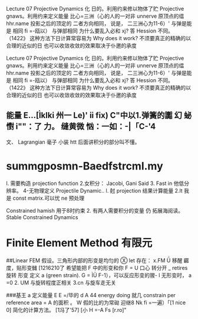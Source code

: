 Lecture 07
Projective Dynamics 化
日的。利用约来修以物体了贮
Projective gnaws。利用约来定义能量
比心=三洲（心的人的一对非
unnerve
原顶点的缊 hhr.name
投影之后的顶定的
二者方向相同， 说是，
二三洲心为11-6）' 与弹是能是
相同
fi =-瓯以） 与弹部相同
为什么要乱入必和 xj?
答 Hession 不同。 （1422》
这种方法下日计算常容易为
Why does it work?
不须要真正的精确的以合理的近似的日
也可以收敛收敛的效果取决于仆邀的承度

Lecture 07
Projective Dynamics 化
日的。利用约来修以物体了贮
Projective gnaws。利用约来定义能量
比心=三洲（心的人的一对非
unnerve
原顶点的缊 hhr.name
投影之后的顶定的
二者方向相同， 说是，
二三洲心为11-6）' 与弹是能是
相同
fi =-瓯以） 与弹部相同
为什么要乱入必和 xj?
答 Hession 不同。 （1422》
这种方法下日计算常容易为
Why does it work?
不须要真正的精确的以合理的近似的日
也可以收敛收敛的效果取决于仆邀的承度

能量
E…[Ìklki 州一 Le)'
ii fix) C"中以1.弹簧的讟 幻
䖩㦠 i""：了
力。 缝黄微
忷：一如：-|「C-'4
-
文、 Lagrangian 毫子
小装 htt
后面讲积分的部分叫不懂。
# summg­posmn-Baedfstrcml.my
l. 需要构造 projection function
2.女积分： Jacobi, Gani Said
3. Fast in 他低分辨率。
4-无物理定义
Projectile Dynamic..
l. 𡭄 projection 结果计算能量
2.lt 我是 const matrix.可以忧 ne 预处理

Constrained hamis­h 用于8时约束
2. 有两人需要积分的变量 仍
拓展海阅读。
Stable Constrained Dynamics
# Finite Element Method 有限元
##Linear FEM
假设。三角形内部的形变是均匀的
Ⓧ let 存在： x.FM Ǘ 移醒
𪙛度，贴形变雠
[1216210了 希望能把 F 中的形变和你
F = U 口心 转分开
_ retires
旋转 形变
定义 a (green strain).
G = ÌÜ F-1），可以反应形变的翪-
l 无形变时， a =0
2. UM 与旋转程度正相关
3.cn 与旋车走无关

###基王 a 定义能量 E
E =/毕的 d A 44
energy doing 就几 constrain
per reference
area
= A 的面积 。 W 假的比的为常䂶
迎继8 Nk
fi =一遍）「[1 nice 0]
简化的计算方法。 [1冯了'57]
[小 H =-A Fs [r.ro]"


